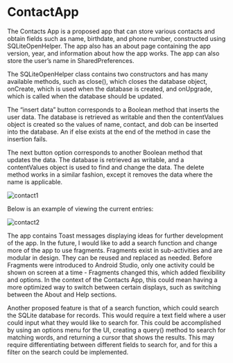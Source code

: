 # ContactApp
The Contacts App is a proposed app that can store various contacts and obtain fields such as name, birthdate, and phone number, constructed using SQLiteOpenHelper. The app also has an about page containing the app version, year, and information about how the app works. The app can also store the user’s name in SharedPreferences.

The SQLiteOpenHelper class contains two constructors and has many available methods, such as close(), which closes the database object, onCreate, which is used when the database is created, and onUpgrade, which is called when the database should be updated. 

The “insert data” button corresponds to a Boolean method that inserts the user data. The database is retrieved as writable and then the contentValues object is created so the values of name, contact, and dob can be inserted into the database. An if else exists at the end of the method in case the insertion fails. 

The next button option corresponds to another Boolean method that updates the data. The database is retrieved as writable, and a contentValues object is used to find and change the data. The delete method works in a similar fashion, except it removes the data where the name is applicable.

![contact1](https://user-images.githubusercontent.com/98862584/229208004-9c026867-ed08-4db3-a48a-9aa532d00795.PNG)

Below is an example of viewing the current entries:

![contact2](https://user-images.githubusercontent.com/98862584/229208472-3f805a05-4d82-4bec-b2d8-e5830a8b0039.PNG)

The app contains Toast messages displaying ideas for further development of the app. In the future, I would like to add a search function and change more of the app to use fragments. Fragments exist in sub-activities and are modular in design. They can be reused and replaced as needed. Before Fragments were introduced to Android Studio, only one activity could be shown on screen at a time - Fragments changed this, which added flexibility and options. In the context of the Contacts App, this could mean having a more optimized way to switch between certain displays, such as switching between the About and Help sections. 

Another proposed feature is that of a search function, which could search the SQLite database for records. This would require a text field where a user could input what they would like to search for. This could be accomplished by using an options menu for the UI, creating a query() method to search for matching words, and returning a cursor that shows the results. This may require differentiating between different fields to search for, and for this a filter on the search could be implemented. 




